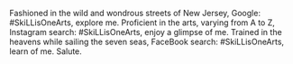 Fashioned in the wild and wondrous streets of New Jersey, Google: #SkiLLisOneArts, explore me. 
Proficient in the arts, varying from A to Z, Instagram search: #SkiLLisOneArts, enjoy a glimpse of me. 
Trained in the heavens while sailing the seven seas, FaceBook search: #SkiLLisOneArts, learn of me. Salute. 
